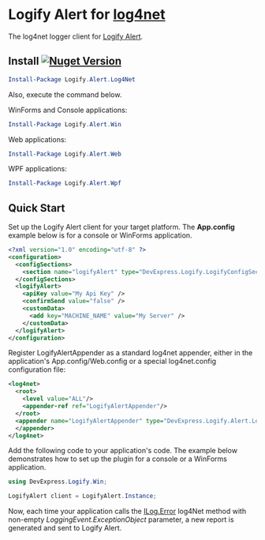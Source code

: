# Logify Alert for [log4net](https://logging.apache.org/log4net/)

The log4net logger client for [Logify Alert](https://logify.devexpress.com).

## Install <a href="https://www.nuget.org/packages/Logify.Alert.Log4Net/"><img alt="Nuget Version" src="https://img.shields.io/nuget/v/Logify.Alert.Log4Net.svg" data-canonical-src="https://img.shields.io/nuget/v/Logify.Alert.Log4Net.svg" style="max-width:100%;" /></a>
```ps1
Install-Package Logify.Alert.Log4Net
```
Also, execute the command below.

WinForms and Console applications:
```ps1
Install-Package Logify.Alert.Win
```
Web applications:
```ps1
Install-Package Logify.Alert.Web
```
WPF applications:
```ps1
Install-Package Logify.Alert.Wpf
```


## Quick Start

Set up the Logify Alert client for your target platform. The **App.config** example below is for a console or WinForms application.
```xml
<?xml version="1.0" encoding="utf-8" ?>
<configuration>
  <configSections>
    <section name="logifyAlert" type="DevExpress.Logify.LogifyConfigSection, Logify.Alert.Win" />
  </configSections>
  <logifyAlert>
    <apiKey value="My Api Key" />
    <confirmSend value="false" />
    <customData>
      <add key="MACHINE_NAME" value="My Server" />
    </customData>
  </logifyAlert>
</configuration>
```


Register LogifyAlertAppender as a standard log4net appender, either in the application's App.config/Web.config or a special log4net.config configuration file:

```xml
<log4net>
  <root>
    <level value="ALL"/>
    <appender-ref ref="LogifyAlertAppender"/>
  </root>
  <appender name="LogifyAlertAppender" type="DevExpress.Logify.Alert.Log4Net.LogifyAppender, Logify.Alert.Log4Net">
  </appender>
</log4net>
```

Add the following code to your application's code. The example below demonstrates how to set up the plugin for a console or a WinForms application.

```cs
using DevExpress.Logify.Win;

LogifyAlert client = LogifyAlert.Instance;
```

Now,  each time your application calls the [ILog.Error](http://logging.apache.org/log4net/release/sdk/html/M_log4net_ILog_Error.htm)  log4Net method with non-empty *LoggingEvent.ExceptionObject* parameter, a new report is generated and sent to Logify Alert.
